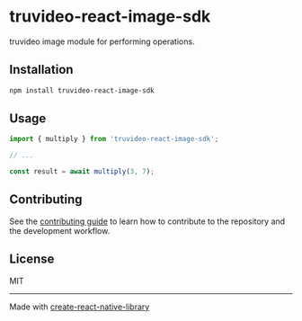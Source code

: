# truvideo-react-image-sdk

truvideo image module for performing operations. 

## Installation

```sh
npm install truvideo-react-image-sdk
```

## Usage


```js
import { multiply } from 'truvideo-react-image-sdk';

// ...

const result = await multiply(3, 7);
```


## Contributing

See the [contributing guide](CONTRIBUTING.md) to learn how to contribute to the repository and the development workflow.

## License

MIT

---

Made with [create-react-native-library](https://github.com/callstack/react-native-builder-bob)
